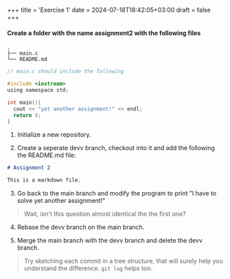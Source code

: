+++
title = 'Exercise 1'
date = 2024-07-18T18:42:05+03:00
draft = false
+++

#### Create a folder with the name assignment2 with the following files
```
.
├── main.c
└── README.md
```
```c
// main.c should include the following

#include <iostream>
using namespace std;

int main(){
  cout << "yet another assignment!" << endl;
  return 0;
}
```

1. Initialize a new repository.

2. Create a seperate devv branch, checkout into it and add the following the README.md file:

```md
# Assignment 2

This is a markdown file.
```

3. Go back to the main branch and modify the program to print "I have to solve yet another assignment!"

> Wait, isn't this question almost identical the the first one?

4. Rebase the devv branch on the main branch.

5. Merge the main branch with the devv branch  and delete the devv branch.

> Try sketching each commit in a tree structure, that will surely help you understand the difference. `git log` helps too.